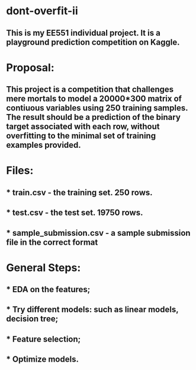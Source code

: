 # dont-overfit-ii
## This is my EE551 individual project. It is a playground prediction competition on Kaggle.
# Proposal:
## This project is a competition that challenges mere mortals to model a 20000*300 matrix of contiuous variables using 250 training samples. The result should be a prediction of the binary target associated with each row, without overfitting to the minimal set of training examples provided.
# Files:
## * train.csv - the training set. 250 rows.
## * test.csv - the test set. 19750 rows.
## * sample_submission.csv - a sample submission file in the correct format
# General Steps:
## * EDA on the features;
## * Try different models: such as linear models, decision tree;
## * Feature selection;
## * Optimize models.



